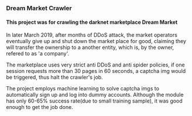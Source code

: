 ### Dream Market Crawler

#### This project was for crawling the darknet marketplace Dream Market

In later March 2019, after months of DDoS attack, the market operators eventually give up and shut down the market place for good, claiming they will transfer the ownership to a another entity, which is, by the owner, refered to as 'a company'.

The marketplace uses very strict anti DDoS and anti spider policies, if one session requests more than 30 pages in 60 seconds, a captcha img would be triggered, thus halt the crawler's job.

The project employs machine learning to solve captcha imgs to automatically sign up and log into dummy accounts. Although the module has only 60-65% success rate(due to small training sample), it was good enough to get the job done.


